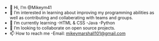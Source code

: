 - 👋 Hi, I’m @Mikeym41
- 👀 I’m interested in learning about improving my programming abilities as well as contributing and collaberating with teams and groups.
- 🌱 I’m currently learning 
          -HTML & CSS
          -Java 
          -Python
- 💞️ I’m looking to collaborate on open source projects.
- 📫 How to reach me 
        -Email: mikeymarshall101@gmail.com

<!---
Mikeym41/Mikeym41 is a ✨ special ✨ repository because its `README.md` (this file) appears on your GitHub profile.
You can click the Preview link to take a look at your changes.
--->
